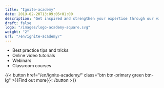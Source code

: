 ```yaml
---
title: "Ignite-academy"
date: 2019-02-20T13:09:05+01:00
description: "Get inspired and strengthen your expertise through our videos and custom training courses within strategic sourcing"
draft: false
logo: "/images/logo-academy-square.svg"
weight: "2"
url: "/en/ignite-academy/"
---
```


- <i class="fas fa-award" style="color: #31B096"></i>Best practice tips and tricks
- <i class="fas fa-play-circle" style="color: #31B096"></i></span>Online video tutorials​
- <i class="fas fa-indent" style="color: #31B096"></i></span>Webinars
- <i class="fas fa-chalkboard-teacher" style="color: #31B096"></i></span>Classroom courses​

{{< button href="/en/ignite-academy/" class="btn btn-primary green btn-lg" >}}Find out more{{< /button >}}
